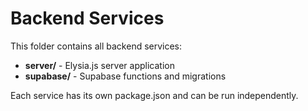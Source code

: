 # Backend Services

This folder contains all backend services:

- **server/** - Elysia.js server application
- **supabase/** - Supabase functions and migrations

Each service has its own package.json and can be run independently.